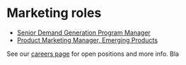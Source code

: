 # Marketing roles
- [Senior Demand Generation Program Manager](https://boards.greenhouse.io/sourcegraph91/jobs/4003928004)
- [Product Marketing Manager, Emerging Products](https://boards.greenhouse.io/sourcegraph91/jobs/4003930004)

See our [careers page](https://boards.greenhouse.io/sourcegraph91) for open positions and more info.
Bla
